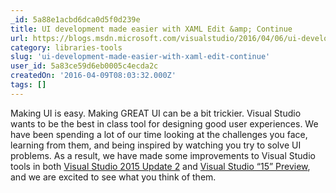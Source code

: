 ```yaml
---
_id: 5a88e1acbd6dca0d5f0d239e
title: UI development made easier with XAML Edit &amp; Continue
url: https://blogs.msdn.microsoft.com/visualstudio/2016/04/06/ui-development-made-easier-with-xaml-edit-continue/
category: libraries-tools
slug: 'ui-development-made-easier-with-xaml-edit-continue'
user_id: 5a83ce59d6eb0005c4ecda2c
createdOn: '2016-04-09T08:03:32.000Z'
tags: []
---
```


Making UI is easy. Making GREAT UI can be a bit trickier. Visual Studio wants to be the best in class tool for designing good user experiences. We have been spending a lot of our time looking at the challenges you face, learning from them, and being inspired by watching you try to solve UI problems. As a result, we have made some improvements to Visual Studio tools in both <a href="http://go.microsoft.com/fwlink/?LinkId=691129">Visual Studio 2015 Update 2</a> and <a href="https://www.visualstudio.com/downloads/visual-studio-next-downloads-vs">Visual Studio “15” Preview</a>, and we are excited to see what you think of them.
